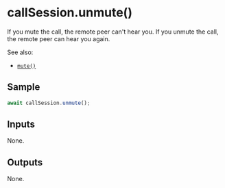 # callSession.unmute()

If you mute the call, the remote peer can't hear you. If you unmute the call,
the remote peer can hear you again.

See also:

- [`mute()`](mute.md)

## Sample

```ts
await callSession.unmute();
```

## Inputs

None.

## Outputs

None.
